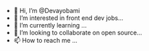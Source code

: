 - 👋 Hi, I’m @Devayobami
- 👀 I’m interested in front end dev jobs...
- 🌱 I’m currently learning ...
- 💞️ I’m looking to collaborate on open source...
- 📫 How to reach me ...

<!---
Devayobami/Devayobami is a ✨ special ✨ repository because its `README.md` (this file) appears on your GitHub profile.
You can click the Preview link to take a look at your changes.
--->
